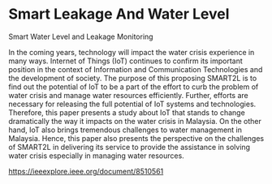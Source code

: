 # Smart Leakage And Water Level
 Smart Water Level and Leakage Monitoring


In the coming years, technology will impact the water crisis experience in many ways. Internet of Things (IoT) continues to confirm its important position in the context of Information and Communication Technologies and the development of society. The purpose of this proposing SMART2L is to find out the potential of IoT to be a part of the effort to curb the problem of water crisis and manage water resources efficiently. Further, efforts are necessary for releasing the full potential of IoT systems and technologies. Therefore, this paper presents a study about IoT that stands to change dramatically the way it impacts on the water crisis in Malaysia. On the other hand, IoT also brings tremendous challenges to water management in Malaysia. Hence, this paper also presents the perspective on the challenges of SMART2L in delivering its service to provide the assistance in solving water crisis especially in managing water resources.

https://ieeexplore.ieee.org/document/8510561

